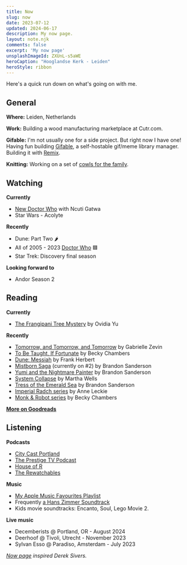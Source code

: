 ```yaml
---
title: Now
slug: now
date: 2023-07-12
updated: 2024-06-17
description: My now page.
layout: note.njk
comments: false
excerpt: 'My now page'
unsplashImageId: ZXUnL-s5aWE
heroCaption: "Hooglandse Kerk - Leiden"
heroStyle: ribbon
---
```


Here's a quick run down on what's going on with me. 

## General

**Where:** Leiden, Netherlands

**Work:** Building a wood manufacturing marketplace at Cutr.com.

**Gifable:** I'm not usually one for a side project. But right now I have one! Having fun building [Gifable](https://www.gifable.club), a self-hostable gif/meme library manager. Building it with [Remix](https://remix.run).

**Knitting:** Working on a set of [cowls for the family](https://indieweb.social/@pietvanzoen/110886412703841493).

## Watching

**Currently**

- [New Doctor Who](https://www.themoviedb.org/tv/239770-doctor-who) with Ncuti Gatwa
- Star Wars - Acolyte

**Recently**

- Dune: Part Two 🌶️
- All of 2005 - 2023 [Doctor Who](https://www.themoviedb.org/tv/57243-doctor-who) 🟦
- Star Trek: Discovery final season

**Looking forward to**

- Andor Season 2

## Reading

**Currently**

- [The Frangipani Tree Mystery](https://www.goodreads.com/book/show/34838331-the-frangipani-tree-mystery) by Ovidia Yu

**Recently**

- [Tomorrow, and Tomorrow, and Tomorrow](https://www.goodreads.com/book/show/58784475-tomorrow-and-tomorrow-and-tomorrow) by Gabrielle Zevin
- [To Be Taught, If Fortunate](https://www.goodreads.com/book/show/43190272-to-be-taught-if-fortunate) by Becky Chambers
- [Dune: Messiah](https://www.goodreads.com/book/show/44492285-dune-messiah) by Frank Herbert
- [Mistborn Saga](https://bookwyrm.social/series/by/863?series_name=Mistborn%20Saga) (currently on #2) by Brandon Sanderson
- [Yumi and the Nightmare Painter](https://bookwyrm.social/book/1414163/s/yumi-and-the-nightmare-painter) by Brandon Sanderson
- [System Collapse](https://bookwyrm.social/book/796937/s/system-collapse) by Martha Wells
- [Tress of the Emerald Sea](https://bookwyrm.social/book/1097115/s/tress-of-the-emerald-sea) by Brandon Sanderson
- [Imperial Radch series](https://bookwyrm.social/book/103341/s/the-imperial-radch-trilogy) by Anne Leckie
- [Monk & Robot series](https://bookwyrm.social/series/by/505?series_name=Monk%20%26%20Robot) by Becky Chambers

**[More on Goodreads](https://www.goodreads.com/user/show/45242426-piet)**

## Listening

**Podcasts**

- [City Cast Portland](https://portland.citycast.fm)
- [The Prestige TV Podcast](https://www.theringer.com/prestige-tv-podcast)
- [House of R](https://www.theringer.com/house-of-r)
- [The Rewatchables](https://www.theringer.com/the-rewatchables)

**Music**

- [My Apple Music Favourites Playlist](https://music.apple.com/nl/playlist/favourites-mix/pl.pm-20e9f373919da080e7f2cffc56b30295?l=en)
- Frequently [a Hans Zimmer Soundtrack](https://indieweb.social/@pietvanzoen/109778733446478350)
- Kids movie soundtracks: Encanto, Soul, Lego Movie 2. 

**Live music**

- Decemberists @ Portland, OR - August 2024
- Deerhoof @ Tivoli, Utrecht - November 2023
- Sylvan Esso @ Paradiso, Amsterdam - July 2023

<aside>
<p><em><a href="https://nownownow.com/about">Now page</a> inspired Derek Sivers.</em></p>
</aside>
